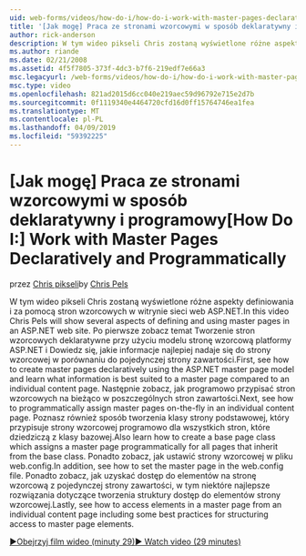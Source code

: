 ```yaml
---
uid: web-forms/videos/how-do-i/how-do-i-work-with-master-pages-declaratively-and-programmatically
title: '[Jak mogę] Praca ze stronami wzorcowymi w sposób deklaratywny i programowy | Dokumentacja firmy Microsoft'
author: rick-anderson
description: W tym wideo pikseli Chris zostaną wyświetlone różne aspekty definiowania i za pomocą stron wzorcowych w witrynie sieci web ASP.NET. Po pierwsze zobacz temat Tworzenie stron wzorcowych declarati...
ms.author: riande
ms.date: 02/21/2008
ms.assetid: 4f5f7805-373f-4dc3-b7f6-219edf7e66a3
msc.legacyurl: /web-forms/videos/how-do-i/how-do-i-work-with-master-pages-declaratively-and-programmatically
msc.type: video
ms.openlocfilehash: 821ad2015d6cc040e219aec59d96792e715e2d7b
ms.sourcegitcommit: 0f1119340e4464720cfd16d0ff15764746ea1fea
ms.translationtype: MT
ms.contentlocale: pl-PL
ms.lasthandoff: 04/09/2019
ms.locfileid: "59392225"
---
```

# <a name="how-do-i-work-with-master-pages-declaratively-and-programmatically"></a><span data-ttu-id="3afb7-104">[Jak mogę] Praca ze stronami wzorcowymi w sposób deklaratywny i programowy</span><span class="sxs-lookup"><span data-stu-id="3afb7-104">[How Do I:] Work with Master Pages Declaratively and Programmatically</span></span>

<span data-ttu-id="3afb7-105">przez [Chris pikseli](https://twitter.com/chrispels)</span><span class="sxs-lookup"><span data-stu-id="3afb7-105">by [Chris Pels](https://twitter.com/chrispels)</span></span>

<span data-ttu-id="3afb7-106">W tym wideo pikseli Chris zostaną wyświetlone różne aspekty definiowania i za pomocą stron wzorcowych w witrynie sieci web ASP.NET.</span><span class="sxs-lookup"><span data-stu-id="3afb7-106">In this video Chris Pels will show several aspects of defining and using master pages in an ASP.NET web site.</span></span> <span data-ttu-id="3afb7-107">Po pierwsze zobacz temat Tworzenie stron wzorcowych deklaratywne przy użyciu modelu stronę wzorcową platformy ASP.NET i Dowiedz się, jakie informacje najlepiej nadaje się do strony wzorcowej w porównaniu do pojedynczej strony zawartości.</span><span class="sxs-lookup"><span data-stu-id="3afb7-107">First, see how to create master pages declaratively using the ASP.NET master page model and learn what information is best suited to a master page compared to an individual content page.</span></span> <span data-ttu-id="3afb7-108">Następnie zobacz, jak programowo przypisać stron wzorcowych na bieżąco w poszczególnych stron zawartości.</span><span class="sxs-lookup"><span data-stu-id="3afb7-108">Next, see how to programmatically assign master pages on-the-fly in an individual content page.</span></span> <span data-ttu-id="3afb7-109">Poznasz również sposób tworzenia klasy strony podstawowej, który przypisuje strony wzorcowej programowo dla wszystkich stron, które dziedziczą z klasy bazowej.</span><span class="sxs-lookup"><span data-stu-id="3afb7-109">Also learn how to create a base page class which assigns a master page programmatically for all pages that inherit from the base class.</span></span> <span data-ttu-id="3afb7-110">Ponadto zobacz, jak ustawić strony wzorcowej w pliku web.config.</span><span class="sxs-lookup"><span data-stu-id="3afb7-110">In addition, see how to set the master page in the web.config file.</span></span> <span data-ttu-id="3afb7-111">Ponadto zobacz, jak uzyskać dostęp do elementów na stronę wzorcową z pojedynczej strony zawartości, w tym niektóre najlepsze rozwiązania dotyczące tworzenia struktury dostęp do elementów strony wzorcowej.</span><span class="sxs-lookup"><span data-stu-id="3afb7-111">Lastly, see how to access elements in a master page from an individual content page including some best practices for structuring access to master page elements.</span></span>

[<span data-ttu-id="3afb7-112">&#9654;Obejrzyj film wideo (minuty 29)</span><span class="sxs-lookup"><span data-stu-id="3afb7-112">&#9654; Watch video (29 minutes)</span></span>](https://channel9.msdn.com/Blogs/ASP-NET-Site-Videos/how-do-i-work-with-master-pages-declaratively-and-programmatically)
